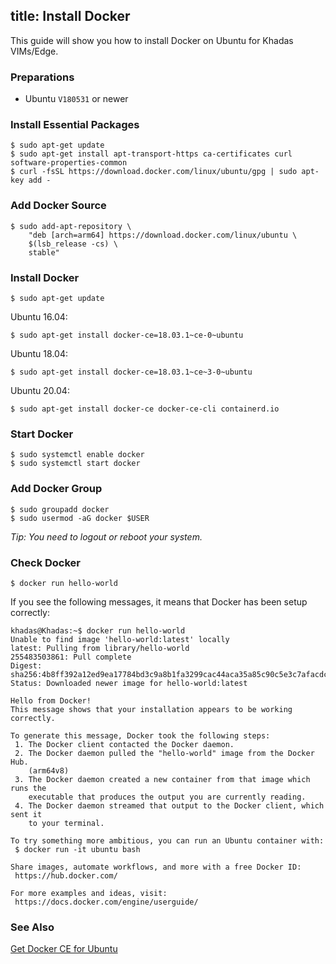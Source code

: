 title: Install Docker
---

This guide will show you how to install Docker on Ubuntu for Khadas VIMs/Edge.

### Preparations
* Ubuntu `V180531` or newer

### Install Essential Packages
```
$ sudo apt-get update
$ sudo apt-get install apt-transport-https ca-certificates curl software-properties-common
$ curl -fsSL https://download.docker.com/linux/ubuntu/gpg | sudo apt-key add -
```
### Add Docker Source
```
$ sudo add-apt-repository \
	"deb [arch=arm64] https://download.docker.com/linux/ubuntu \
	$(lsb_release -cs) \
	stable"
```
### Install Docker
```
$ sudo apt-get update
```
Ubuntu 16.04:
```
$ sudo apt-get install docker-ce=18.03.1~ce-0~ubuntu
```

Ubuntu 18.04:
```
$ sudo apt-get install docker-ce=18.03.1~ce~3-0~ubuntu
```

Ubuntu 20.04:
```
$ sudo apt-get install docker-ce docker-ce-cli containerd.io
```

### Start Docker
```
$ sudo systemctl enable docker
$ sudo systemctl start docker
```

### Add Docker Group
```
$ sudo groupadd docker
$ sudo usermod -aG docker $USER
```

*Tip: You need to logout or reboot your system.*

### Check Docker
```
$ docker run hello-world
```

If you see the following messages, it means that Docker has been setup correctly:
```
khadas@Khadas:~$ docker run hello-world
Unable to find image 'hello-world:latest' locally
latest: Pulling from library/hello-world
255483503861: Pull complete 
Digest: sha256:4b8ff392a12ed9ea17784bd3c9a8b1fa3299cac44aca35a85c90c5e3c7afacdc
Status: Downloaded newer image for hello-world:latest

Hello from Docker!
This message shows that your installation appears to be working correctly.

To generate this message, Docker took the following steps:
 1. The Docker client contacted the Docker daemon.
 2. The Docker daemon pulled the "hello-world" image from the Docker Hub.
    (arm64v8)
 3. The Docker daemon created a new container from that image which runs the
    executable that produces the output you are currently reading.
 4. The Docker daemon streamed that output to the Docker client, which sent it
    to your terminal.

To try something more ambitious, you can run an Ubuntu container with:
 $ docker run -it ubuntu bash

Share images, automate workflows, and more with a free Docker ID:
 https://hub.docker.com/

For more examples and ideas, visit:
 https://docs.docker.com/engine/userguide/
```

### See Also
[Get Docker CE for Ubuntu](https://docs.docker.com/install/linux/docker-ce/ubuntu/)
